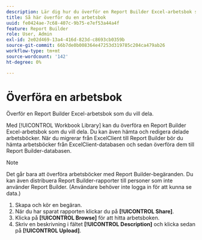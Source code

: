 ```yaml
---
description: Lär dig hur du överför en Report Builder Excel-arbetsbok som du vill dela.
title: Så här överför du en arbetsbok
uuid: fe0424ae-7c68-407c-9b75-e7ef53a44a4f
feature: Report Builder
role: User, Admin
exl-id: 2e02d469-13a4-416d-823d-c8693cb0359b
source-git-commit: 66b7de0b008364e47253d319785c204ca479ab26
workflow-type: tm+mt
source-wordcount: '142'
ht-degree: 0%

---
```


# Överföra en arbetsbok

Överför en Report Builder Excel-arbetsbok som du vill dela.

Med [!UICONTROL Workbook Library] kan du överföra en Report Builder Excel-arbetsbok som du vill dela. Du kan även hämta och redigera delade arbetsböcker. När du migrerar från ExcelClient till Report Builder bör du hämta arbetsböcker från ExcelClient-databasen och sedan överföra dem till Report Builder-databasen.

>[!NOTE]
>
>Det går bara att överföra arbetsböcker med Report Builder-begäranden. Du kan även distribuera Report Builder-rapporter till personer som inte använder Report Builder. (Användare behöver inte logga in för att kunna se data.)

1. Skapa och kör en begäran.
1. När du har sparat rapporten klickar du på **[!UICONTROL Share]**.
1. Klicka på **[!UICONTROL Browse]** för att hitta arbetsboken.
1. Skriv en beskrivning i fältet **[!UICONTROL Description]** och klicka sedan på **[!UICONTROL Upload]**.
